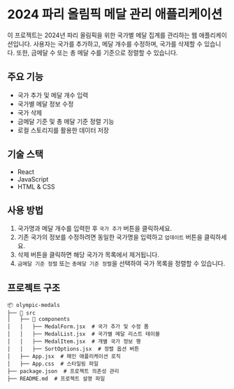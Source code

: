 # 2024 파리 올림픽 메달 관리 애플리케이션

이 프로젝트는 2024년 파리 올림픽을 위한 국가별 메달 집계를 관리하는 웹 애플리케이션입니다. 사용자는 국가를 추가하고, 메달 개수를 수정하며, 국가를 삭제할 수 있습니다. 또한, 금메달 수 또는 총 메달 수를 기준으로 정렬할 수 있습니다.

## 주요 기능
- 국가 추가 및 메달 개수 입력
- 국가별 메달 정보 수정
- 국가 삭제
- 금메달 기준 및 총 메달 기준 정렬 기능
- 로컬 스토리지를 활용한 데이터 저장

## 기술 스택
- React
- JavaScript
- HTML & CSS

## 사용 방법
1. 국가명과 메달 개수를 입력한 후 ```국가 추가``` 버튼을 클릭하세요.
2. 기존 국가의 정보를 수정하려면 동일한 국가명을 입력하고 ```업데이트``` 버튼을 클릭하세요.
3. 삭제 버튼을 클릭하면 해당 국가가 목록에서 제거됩니다.
4. ```금메달 기준 정렬``` 또는 ```총메달 기준 정렬```을 선택하여 국가 목록을 정렬할 수 있습니다.

## 프로젝트 구조
```
📦 olympic-medals
├── 📂 src
│   ├── 📂 components
│   │   ├── MedalForm.jsx  # 국가 추가 및 수정 폼
│   │   ├── MedalList.jsx  # 국가별 메달 리스트 테이블
│   │   ├── MedalItem.jsx  # 개별 국가 정보 행
│   │   ├── SortOptions.jsx  # 정렬 옵션 버튼
│   ├── App.jsx  # 메인 애플리케이션 로직
│   ├── App.css  # 스타일링 파일
├── package.json  # 프로젝트 의존성 관리
├── README.md  # 프로젝트 설명 파일
```
